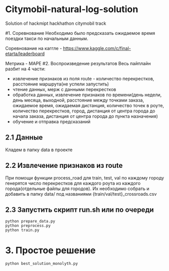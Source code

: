 # Citymobil-natural-log-solution
Solution of hackmipt hackhathon citymobil track

#1. Соревнование
Необходимо было предсказать ожидаемое время поездки такси по начальным данным.
 
Соревнование на каггле - https://www.kaggle.com/c/final-etarta/leaderboard

Метрика - MAPE
#2. Воспроизведение результатов
Весь пайплайн разбит на 4 части:
- извлечение признаков из поля route - количество перекрестков, расстояние маршрута(не успели запустить)
- чтение данных, мерж с данными перекрестков
- обработка данных, извлечение признаков по времени(день недели, день месяца, выходной, расстояние между точками заказа, ожидаемое время, ожидаемая дистанция, количество точек в роуте, количество перекрестков, город, дистанция от центра города до начала заказа, дистанция от центра города до пункта назначения)
- обучение и отправка предсказаний
## 2.1 Данные
Кладем в папку data в проекте
## 2.2 Извлечение признаков из route
При помощи функции process_road для train, test, val по каждому городу генерятся число перекрестков для каждого роута из каждого города(отдельные файлы для городов). Их необходимо собрать и добавить в папку data/ под названиями {train/val/test}_crossroads.csv
## 2.3 Запустить скрипт run.sh или по очереди
```shell script
python prepare_data.py
python preprocess.py
python train.py
```

# 3. Простое решение
```shell script
python best_solution_monolyth.py
```